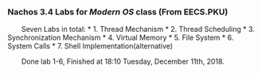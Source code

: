 
### Nachos 3.4 Labs for *Modern OS* class (From EECS.PKU)

&emsp;&emsp;Seven Labs in total:
	* 1. Thread Mechanism
	* 2. Thread Scheduling
	* 3. Synchronization Mechanism
	* 4. Virtual Memory
	* 5. File System
	* 6. System Calls
	* 7. Shell Implementation(alternative)

&emsp;&emsp;Done lab 1-6, Finished at 18:10 Tuesday, December 11th, 2018.

